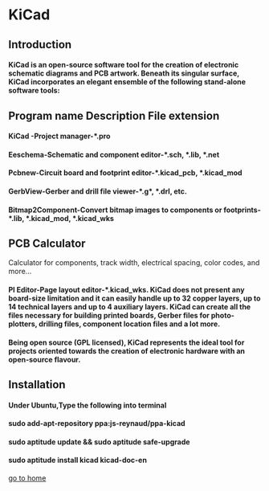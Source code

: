 
#  KiCad



## Introduction 

#### KiCad is an open-source software tool for the creation of electronic schematic diagrams and PCB artwork. Beneath its singular surface, KiCad incorporates an elegant ensemble of the following stand-alone software tools:
  
## Program name 	Description 	File extension

#### KiCad -Project manager-*.pro

#### Eeschema-Schematic and component editor-*.sch, *.lib, *.net

#### Pcbnew-Circuit board and footprint editor-*.kicad_pcb, *.kicad_mod

#### GerbView-Gerber and drill file viewer-\*.g\*, *.drl, etc.
#### Bitmap2Component-Convert bitmap images to components or footprints-*.lib, *.kicad_mod, *.kicad_wks

## PCB Calculator
	

Calculator for components, track width, electrical spacing, color codes, and more…​
	
#### Pl Editor-Page layout editor-*.kicad_wks. KiCad does not present any board-size limitation and it can easily handle up to 32 copper layers, up to 14 technical layers and up to 4 auxiliary layers. KiCad can create all the files necessary for building printed boards, Gerber files for photo-plotters, drilling files, component location files and a lot more.

#### Being open source (GPL licensed), KiCad represents the ideal tool for projects oriented towards the creation of electronic hardware with an open-source flavour.

## Installation 

#### Under Ubuntu,Type the following into terminal

#### sudo add-apt-repository ppa:js-reynaud/ppa-kicad
#### sudo aptitude update && sudo aptitude safe-upgrade
#### sudo aptitude install kicad kicad-doc-en











[go to home](/readme.md)